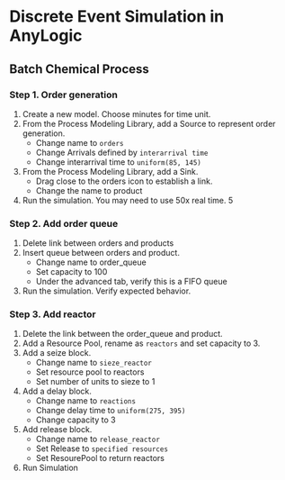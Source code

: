 # Discrete Event Simulation in AnyLogic


## Batch Chemical Process

### Step 1. Order generation

1. Create a new model. Choose minutes for time unit.
2. From the Process Modeling Library, add a Source to represent order generation.
    * Change name to `orders`
    * Change Arrivals defined by `interarrival time`
    * Change interarrival time to `uniform(85, 145)`
3. From the Process Modeling Library, add a Sink. 
    * Drag close to the orders icon to establish a link. 
    * Change the name to product
4. Run the simulation. You may need to use 50x real time.
5

### Step 2. Add order queue

1. Delete link between orders and products
2. Insert queue between orders and product.
    * Change name to order_queue
    * Set capacity to 100
    * Under the advanced tab, verify this is a FIFO queue
3. Run the simulation. Verify expected behavior.

### Step 3. Add reactor

1. Delete the link between the order_queue and product. 
2. Add a Resource Pool, rename as `reactors` and set capacity to 3.
3. Add a seize block. 
    * Change name to `sieze_reactor`
    * Set resource pool to reactors
    * Set number of units to sieze to 1
4. Add a delay block.
    * Change name to `reactions`
    * Change delay time to `uniform(275, 395)`
    * Change capacity to 3
5. Add release block. 
    * Change name to `release_reactor`
    * Set Release to `specified resources`
    * Set ResourePool to return reactors
6. Run Simulation


